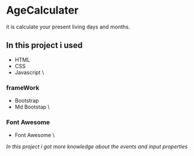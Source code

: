 # AgeCalculater
it is calculate your present living days and months.
## In this project i used 
- HTML
- CSS
- Javascript \
### frameWork ###
- Bootstrap
- Md Bootstap \
### Font Awesome ###
- Font Awesome \

*In this project i got more knowledge about the events and input properties* 
